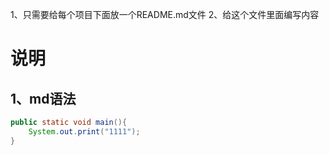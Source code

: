 1、只需要给每个项目下面放一个README.md文件
2、给这个文件里面编写内容

# 说明
## 1、md语法
```java
public static void main(){
    System.out.print("1111");
}
```

